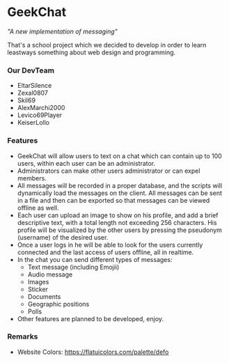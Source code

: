 # GeekChat
*"A new implementation of messaging"*

That's a school project which we decided to develop in order to learn leastways something about web design and programming.

### Our DevTeam
- EltarSilence
- Zexal0807
- Skil69
- AlexMarchi2000
- Levico69Player
- KeiserLollo

### Features

- GeekChat will allow users to text on a chat which can contain up to 100 users, within each user can be an administrator.
- Administrators can make other users administrator or can expel members.
- All messages will be recorded in a proper database, and the scripts will dynamically load the messages on the client. All messages can be sent in a file and then can be exported so that messages can be viewed offline as well.
- Each user can upload an image to show on his profile, and add a brief descriptive text, with a total length not exceeding 256 characters. His profile will be visualized by the other users by pressing the pseudonym (username) of the desired user.
- Once a user logs in he will be able to look for the users currently connected and the last access of users offline, all in realtime.
- In the chat you can send different types of messages:
	- Text message (including Emojii)
	- Audio message
	- Images
	- Sticker
	- Documents
	- Geographic positions
	- Polls
- Other features are planned to be developed, enjoy.

### Remarks
- Website Colors: https://flatuicolors.com/palette/defo

